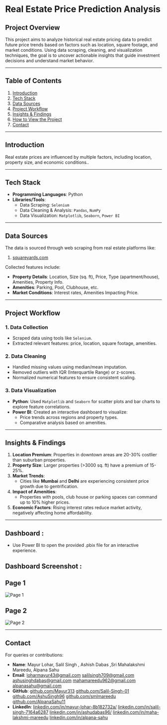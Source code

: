 # **Real Estate Price Prediction Analysis**

## **Project Overview**  
This project aims to analyze historical real estate pricing data to predict future price trends based on factors such as location, square footage, and market conditions. Using data scraping, cleaning, and visualization techniques, the goal is to uncover actionable insights that guide investment decisions and understand market behavior.  

---

## **Table of Contents**  
1. [Introduction](#introduction)  
2. [Tech Stack](#tech-stack)  
3. [Data Sources](#data-sources)  
4. [Project Workflow](#project-workflow)  
5. [Insights & Findings](#insights--findings)  
6. [How to View the Project](#how-to-run-the-project)  
7. [Contact](#contact)  

---

## **Introduction**  
Real estate prices are influenced by multiple factors, including location, property size, and economic conditions..  

---

## **Tech Stack**  
- **Programming Languages**: Python  
- **Libraries/Tools**:  
  - Data Scraping:  `Selenium`  
  - Data Cleaning & Analysis: `Pandas`, `NumPy`  
  - Data Visualization: `Matplotlib`, `Seaborn`, `Power BI`  

---

## **Data Sources**  
The data is sourced through web scraping from real estate platforms like:  
1. [squareyards.com](https://www.squareyards.com/?source=fyEmgc3%2FD3F2sUtf6c4d6Q%3D%3D0n&gclid=Cj0KCQiAouG5BhDBARIsAOc08RTXCl6_3USKv007I7H7A2lHejiH6IdwtJDljlVZBNK09WwVot8PMbcaAmlsEALw_wcB&gad_source=1)

Collected features include:  
- **Property Details**: Location, Size (sq. ft), Price, Type (apartment/house), Amenities, Property Info.  
- **Amenities**: Parking, Pool, Clubhouse, etc.  
- **Market Conditions**: Interest rates, Amenities Impacting Price.  

---

## **Project Workflow**  

### **1. Data Collection**  
- Scraped data using tools like `Selenium`.  
- Extracted relevant features: price, location, square footage, amenities.  

### **2. Data Cleaning**  
- Handled missing values using median/mean imputation.  
- Removed outliers with IQR (Interquartile Range) or z-scores.  
- Normalized numerical features to ensure consistent scaling.  

### **3. Data Visualization**  
- **Python**: Used `Matplotlib` and `Seaborn` for scatter plots and bar charts to explore feature correlations.  
- **Power BI**: Created an interactive dashboard to visualize:  
  - Price trends across regions and property types.  
  - Comparative analysis based on amenities.  

---

## **Insights & Findings**  

1. **Location Premium**: Properties in downtown areas are 20-30% costlier than suburban properties.  
2. **Property Size**: Larger properties (>3000 sq. ft) have a premium of 15-25%.  
3. **Market Trends**:  
   - Cities like **Mumbai** and **Delhi** are experiencing consistent price growth due to gentrification.  
5. **Impact of Amenities**:  
   - Properties with pools, club house or parking spaces can command up to 10% higher prices.  
6. **Economic Factors**: Rising interest rates reduce market activity, negatively affecting home affordability.  

---

## **Dashboard** :
- Use Power BI to open the provided .pbix file for an interactive experience.

## **Dashboard Screenshot** :

## Page 1
![Page 1](https://drive.google.com/uc?export=view&id=1DvAWmHmZPXILaMjlPWzugxd4cayApdfo)

## Page 2
![Page 2](https://drive.google.com/uc?export=view&id=1NfS--DdIR0C_AekDnjyEuU2EU-ebL5xP)

---

## Contact  
For queries or contributions:  

- **Name**: Mayur Lohar, Salil Singh , Ashish Dabas ,Sri Mahalakshmi Mareedu, Alpana Sahu 
- **Email**: [loharmayur43@gmail.com](loharmayur43@gmail.com)
             [salilsingh709@gmail.com](salilsingh709@gmail.com)
             [ashusinghdabas@gmail.com](ashusinghdabas@gmail.com)
             [mahamareedu962@gmail.com](mahamareedu962@gmail.com)
             [alpanasahu@gmail.com](alpanasahu@gmail.com)            
- **GitHub**: [github.com/Mayur313](https://github.com/Mayur313)
              [github.com/Salil-Singh-01](https://github.com/Salil-Singh-01)
              [github.com/AshuSingh96](https://github.com/AshuSingh96)
              [github.com/smlmareedu](https://github.com/smlmareedu)
              [github.com/AlpanaSahu11](https://github.com/AlpanaSahu11)
- **LinkedIn**: [linkedin.com/in/mayur-lohar-8b182732a/](https://www.linkedin.com/in/mayur-lohar-8b182732a/)
                [linkedin.com/in/salil-singh-7164a6287](https://www.linkedin.com/in/salil-singh-7164a6287)
                [linkedin.com/in/ashudabas96/](https://www.linkedin.com/in/ashudabas96/)
                [linkedin.com/in/maha-lakshmi-mareedu](https://linkedin.com/in/www.linkedin.com/in/maha-lakshmi-mareedu-bb3208259)
                [linkedin.com/in/alpana-sahu](https://linkedin.com/in/https://www.linkedin.com/in/alpana-sahu-b6bb6b1b3/)

